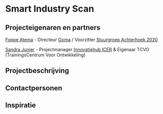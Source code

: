 # Smart Industry Scan

## Projecteigenaren en partners
[Foppe Atema](https://www.linkedin.com/in/foppe-a-atema-b98890b/?ppe=1) - Directeur [Goma](http://www.goma.nl/) / Voorzitter [Stuurgroep Achterhoek 2020](http://www.achterhoek2020.nl/)

[Sandra Junier](https://www.linkedin.com/in/sandrajunier/?ppe=1) - Projectmanager [Innovatiehub ICER](http://www.innovatiehub.com/innovatiehub-icer) & Eigenaar TCVO (TrainingsCentrum Voor Ontwikkeling)

## Projectbeschrijving

## Contactpersonen

## Inspiratie

